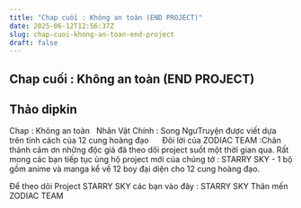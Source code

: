 ```yaml
---
title: "Chap cuối : Không an toàn (END PROJECT)"
date: 2025-06-12T12:56:37Z
slug: chap-cuoi-khong-an-toan-end-project
draft: false
---
```


## Chap cuối : Không an toàn (END PROJECT)

## Thảo dipkin

Chap : Không an toàn ​ ​ ​Nhân Vật Chính : Song Ngư​Truyện được viết dựa trên tính cách của 12 cung hoàng đạo​ ​​ ​​ ​​​​​​​​​​​ ​ ​ ​Đôi lời của ZODIAC TEAM :​Chân thành cảm ơn những độc giả đã theo dõi project suốt một thời gian qua. Rất mong các bạn tiếp tục ủng hộ project mới của chúng tớ : STARRY SKY - 1 bộ gồm anime và manga kể về 12 boy đại diện cho 12 cung hoàng đạo.
 
Để theo dõi Project STARRY SKY các bạn vào đây : STARRY SKY​ ​Thân mến ​ ​ ​ZODIAC TEAM​